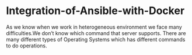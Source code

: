 # Integration-of-Ansible-with-Docker

As we know when we work in heterogeneous environment we face many difficulties.We don’t know which command that server supports. There are many different types of Operating Systems which has different commands to do operations.
